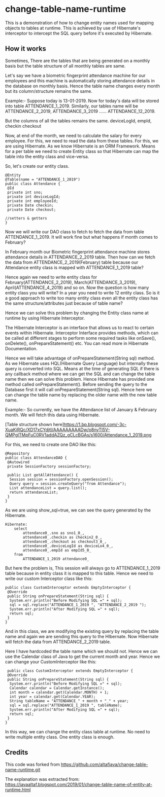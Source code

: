 # change-table-name-runtime

This is a demonstration of how to change entity names used for mapping objects to tables at runtime.
This is achieved by use of Hibernate's interceptor to intercept the SQL query before it's executed by Hibernate.

## How it works
Sometimes, There are the tables that are being generated on a monthly basis but the table structure of all monthly tables are same.

Let's say we have a biometric fingerprint attendance machine for our employees and this machine is automatically storing attendance details in the database on monthly basis. Hence the table name changes every month but its column/structure remains the same.

Example:- Suppose today is 13-01-2019. Now for today's data will be stored into table ATTENDANCE_1_2019.
Similarly, our tables name will be ATTENDANCE_2_2019, ATTENDANCE_3_2019 ...... ATTENDANCE_12_2019.

But the columns of all the tables remains the same.
deviceLogId,
empId,
checkin
checkout

Now, at end of the month, we need to calculate the salary for every employee. For this, we need to read the data from these tables. For this, we are using Hibernate. As we know Hibernate is an ORM Framework. Means for a per table we need to create Entity class so that Hibernate can map the table into the entity class and vice-versa.

So, let's create our entity class.

```
@Entity
@Table(name = "ATTENDANCE_1_2019")
public class Attendance {
 @Id
 private int sno;
 private int deviceLogId;
 private int employeeId;
 private Date checkin;
 private Date checkout;

//setters & getters
}
```
Now we will write our DAO class to fetch to fetch the data from table ATTENDANCE_1_2019. It will work fine but what happens if month comes to February?

In February month our Biometric fingerprint attendance machine stores attendance details in ATTENDANCE_2_2019 table. Then how can we fetch the data from ATTENDANCE_2_2019(February) table because our Attendance entity class is mapped with ATTENDANCE_1_2019 table?

Hence again we need to write entity class for February(ATTENDANCE_2_2019), March(ATTENDANCE_3_2019), April(ATTENDANCE_4_2019) and so on. Now the question is how many entity class you will write? In a year you need to write 12 entity class. So is it a good approach to write too many entity class even all the entity class has the same structure/attributes just because of table name?

Hence we can solve this problem by changing the Entity class name at runtime by using Hibernate Interceptor.

The Hibernate Interceptor is an interface that allows us to react to certain events within Hibernate. Interceptor Interface provides methods, which can be called at different stages to perform some required tasks like onSave(), onDelete(), onPrepareStatement() etc.
You can read more in Hibernate Documentation.


Hence we will take advantage of onPrepareStatement(String sql) method. As we Hibernate uses HQL(Hibernate Query Language) but internally these query is converted into SQL. Means at the time of generating SQL if there is any callback method where we can get the SQL and can change the table name then we can solve this problem. Hence Hibernate has provided one method called onPrepareStatement(). Before sending the query to the Database first it will call onPrepareStatement(String sql). Hence here we can change the table name by replacing the older name with the new table name.

Example:- So currently, we have the Attendance list of January & February month. We will fetch this data using Hibernate.

[Table structure shown here]https://1.bp.blogspot.com/-3c-XuaKiRQc/XD17xCYdjtI/AAAAAAAAADw/o8nyTI5V-QMPglTMpFuC0RV1addAZQz_gCLcBGAs/s1600/Attendance_1_2019.png

For this, we need to create one DAO like this:

```
@Repository
public class AttendanceDAO {
 @Autowired
 private SessionFactory sessionFactory;

 public List getAllAttendance() {
  Session session = sessionFactory.openSession();
  Query query = session.createQuery("from Attendance");
  List attendanceList = query.list();
  return attendanceList;
 }
}
```

As we are using show_sql=true, we can see the query generated by the Hibernate.

```
Hibernate:
    select
        attendance0_.sno as sno1_0_,
        attendance0_.checkin as checkin2_0_,
        attendance0_.checkout as checkout3_0_,
        attendance0_.deviceLogId as deviceLo4_0_,
        attendance0_.empId as empId5_0_
    from
        ATTENDANCE_1_2019 attendance0_
```

But here the problem is, This session will always go to ATTENDANCE_1_2019 table because in entity class it is mapped to this table. Hence we need to write our custom Interceptor class like this:

```
public class CustomInterceptor extends EmptyInterceptor {
 @Override
 public String onPrepareStatement(String sql) {
  System.err.println("Before Modifying SQL =" + sql);
  sql = sql.replace("ATTENDANCE_1_2019 ", "ATTENDANCE_2_2019 ");
  System.err.println("After Modifying SQL =" + sql);
  return sql;
 }
}
```

And in this class, we are modifying the existing query by replacing the table name and again we are sending this query to the HIbernate. Now Hibernate will fetch the data from ATTENDANCE_2_2019 table.

Here I have hardcoded the table name which we should not. Hence we can use the Calendar class of Java to get the current month and year. Hence we can change your CustomInterceptor like this:

```
 public class CustomInterceptor extends EmptyInterceptor {
 @Override
 public String onPrepareStatement(String sql) {
  System.err.println("Before Modifying SQL =" + sql);
  Calendar calendar = Calendar.getInstance();
  int month = calendar.get(Calendar.MONTH) + 1;
  int year = calendar.get(Calendar.YEAR);
  String tableName = "ATTENDANCE_" + month + "_" + year;
  sql = sql.replace("ATTENDANCE_1_2019 ", tableName);
  System.err.println("After Modifying SQL =" + sql);
  return sql;
 }
}
```

In this way, we can change the entity class table at runtime. No need to write multiple entity class. One entity class is enough.

## Credits
This code was forked from https://github.com/altafjava/change-table-name-runtime.git

The explanation was extracted from: https://javaaltaf.blogspot.com/2019/01/change-table-name-of-entity-at-runtime.html
